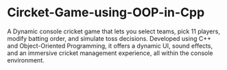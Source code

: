 # Circket-Game-using-OOP-in-Cpp
A Dynamic console cricket game that lets you select teams, pick 11 players, modify batting order, and simulate toss decisions. Developed using C++ and Object-Oriented Programming, it offers a dynamic UI, sound effects, and an immersive cricket management experience, all within the console environment.
